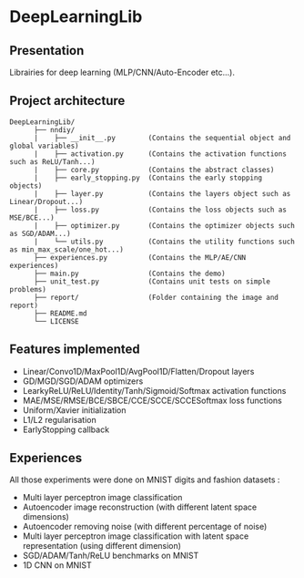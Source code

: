 # DeepLearningLib

## Presentation

Librairies for deep learning (MLP/CNN/Auto-Encoder etc...).

## Project architecture

<pre><code>DeepLearningLib/
      ├── nndiy/                   
      |    ├── __init__.py        (Contains the sequential object and global variables)
      |    ├── activation.py      (Contains the activation functions such as ReLU/Tanh...)
      |    ├── core.py            (Contains the abstract classes)
      |    ├── early_stopping.py  (Contains the early stopping objects)
      |    ├── layer.py           (Contains the layers object such as Linear/Dropout...)
      |    ├── loss.py            (Contains the loss objects such as MSE/BCE...)
      |    ├── optimizer.py       (Contains the optimizer objects such as SGD/ADAM...)
      |    └── utils.py           (Contains the utility functions such as min_max_scale/one_hot...)
      ├── experiences.py          (Contains the MLP/AE/CNN experiences)
      ├── main.py                 (Contains the demo)
      ├── unit_test.py            (Contains unit tests on simple problems) 
      ├── report/                 (Folder containing the image and report)	
      ├── README.md		          
      └── LICENSE  
</pre></code>

## Features implemented

- Linear/Convo1D/MaxPool1D/AvgPool1D/Flatten/Dropout layers
- GD/MGD/SGD/ADAM optimizers
- LearkyReLU/ReLU/Identity/Tanh/Sigmoid/Softmax activation functions
- MAE/MSE/RMSE/BCE/SBCE/CCE/SCCE/SCCESoftmax loss functions
- Uniform/Xavier initialization
- L1/L2 regularisation
- EarlyStopping callback

## Experiences

All those experiments were done on MNIST digits and fashion datasets :
- Multi layer perceptron image classification
- Autoencoder image reconstruction (with different latent space dimensions)
- Autoencoder removing noise (with different percentage of noise)
- Multi layer perceptron image classification with latent space representation (using different dimension)
- SGD/ADAM/Tanh/ReLU benchmarks on MNIST
- 1D CNN on MNIST
